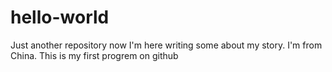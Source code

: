 # hello-world
Just another repository
now I'm here writing  some about my story.
I'm from China. This is my first progrem on github
